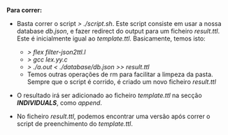 **Para correr:**

- Basta correr o script *> ./script.sh*. Este script consiste em usar a nossa database *db.json*, e fazer redirect do output para um ficheiro *result.ttl*. Este é inicialmente igual ao *template.ttl*. Basicamente, temos isto:
    - *> flex filter-json2ttl.l*
    - *> gcc lex.yy.c*
    - *> ./a.out < ./database/db.json >> result.ttl*
    - Temos outras operações de rm para facilitar a limpeza da pasta. Sempre que o script é corrido, é criado um novo ficheiro *result.ttl*

- O resultado irá ser adicionado ao ficheiro *template.ttl* na secção ***INDIVIDUALS***, como *append*.
- No ficheiro *result.ttl*, podemos encontrar uma versão após correr o script de preenchimento do *template.ttl*.